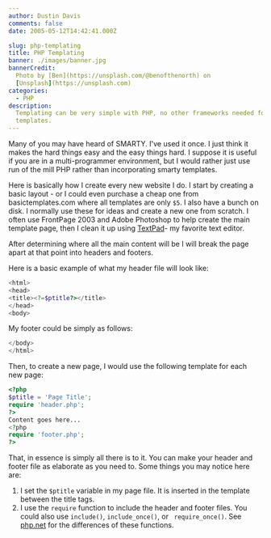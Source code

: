 ```yaml
---
author: Dustin Davis
comments: false
date: 2005-05-12T14:42:41.000Z

slug: php-templating
title: PHP Templating
banner: ./images/banner.jpg
bannerCredit:
  Photo by [Ben](https://unsplash.com/@benofthenorth) on
  [Unsplash](https://unsplash.com)
categories:
  - PHP
description:
  Templating can be very simple with PHP, no other frameworks needed for basic
  templates.
---
```


Many of you may have heard of SMARTY. I've used it once. I just think it makes
the hard things easy and the easy things hard. I suppose it is useful if you are
in a multi-programmer environment, but I would rather just use run of the mill
PHP rather than incorporating smarty templates.

Here is basically how I create every new website I do. I start by creating a
basic layout - or I could even purchase a cheap one from basictemplates.com
where all templates are only `$5`. I also have a bunch on disk. I normally use
these for ideas and create a new one from scratch. I often use FrontPage 2003
and Adobe Photoshop to help create the main template page, then I clean it up
using [TextPad](http://www.textpad.com/)- my favorite text editor.

After determining where all the main content will be I will break the page apart
at that point into headers and footers.

Here is a basic example of what my header file will look like:

```php
<html>
<head>
<title><?=$ptitle?></title>
</head>
<body>
```

My footer could be simply as follows:

```php
</body>
</html>
```

Then, to create a new page, I would use the following template for each new
page:

```php
<?php
$ptitle = 'Page Title';
require 'header.php';
?>
Content goes here...
<?php
require 'footer.php';
?>
```

That, in essence is simply all there is to it. You can make your header and
footer file as elaborate as you need to. Some things you may notice here are:

1. I set the `$ptitle` variable in my page file. It is inserted in the template
   between the title tags.
2. I use the `require` function to include the header and footer files. You
   could also use `include()`, `include_once()`, or ` require_once()`. See
   [php.net](http://www.php.net) for the differences of these functions.
